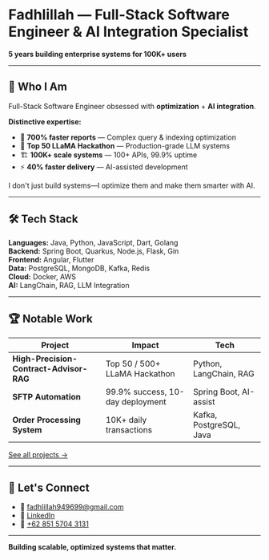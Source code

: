 # Fadhlillah — Full-Stack Software Engineer & AI Integration Specialist

**5 years building enterprise systems for 100K+ users**

---

## 🎯 Who I Am

Full-Stack Software Engineer obsessed with **optimization** + **AI integration**.

**Distinctive expertise:**
- 🚀 **700% faster reports** — Complex query & indexing optimization
- 🤖 **Top 50 LLaMA Hackathon** — Production-grade LLM systems
- 🏗️ **100K+ scale systems** — 100+ APIs, 99.9% uptime
- ⚡ **40% faster delivery** — AI-assisted development

I don't just build systems—I optimize them and make them smarter with AI.

---

## 🛠️ Tech Stack

**Languages:** Java, Python, JavaScript, Dart, Golang  
**Backend:** Spring Boot, Quarkus, Node.js, Flask, Gin  
**Frontend:** Angular, Flutter  
**Data:** PostgreSQL, MongoDB, Kafka, Redis  
**Cloud:** Docker, AWS  
**AI:** LangChain, RAG, LLM Integration

---

## 🏆 Notable Work

| Project | Impact | Tech |
|---------|--------|------|
| **High-Precision-Contract-Advisor-RAG** | Top 50 / 500+ LLaMA Hackathon | Python, LangChain, RAG |
| **SFTP Automation** | 99.9% success, 10-day deployment | Spring Boot, AI-assist |
| **Order Processing System** | 10K+ daily transactions | Kafka, PostgreSQL, Java |

[See all projects →](https://github.com/fadhlillah2?tab=repositories)

---

## 💬 Let's Connect

- 📧 [fadhlillah949699@gmail.com](mailto:fadhlillah949699@gmail.com)
- 💼 [LinkedIn](https://www.linkedin.com/in/fadhlillah2)
- 📱 [+62 851 5704 3131](https://wa.me/6285157043131)

---

**Building scalable, optimized systems that matter.**
